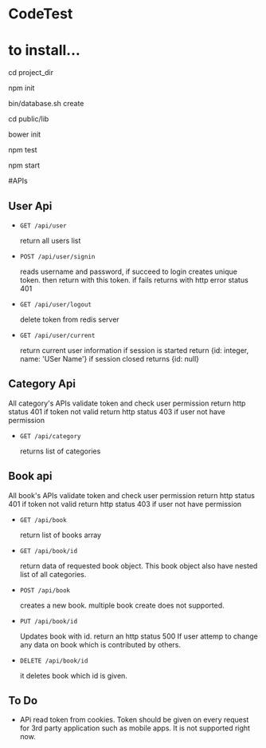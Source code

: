 # CodeTest

# to install...

cd project_dir

npm init

bin/database.sh create

cd public/lib

bower init

npm test

npm start


#APIs

## User Api

- `GET /api/user`

	return all users list
	
- `POST /api/user/signin`

	reads username and password, if succeed to login creates unique token. then return with this token.
	if fails returns with http error status 401
	
- `GET /api/user/logout`

	delete token from redis server
	
- `GET /api/user/current`

	return current user information
	if session is started return {id: integer, name: 'USer Name'}
	if session closed returns {id: null}
	
## Category Api


All category's APIs validate token and check user permission
return http status 401 if token not valid
return http status 403 if user not have permission 

- `GET /api/category`

	returns list of categories
	
## Book api

All book's APIs validate token and check user permission
return http status 401 if token not valid
return http status 403 if user not have permission 

- `GET /api/book`

	return list of books array
	
- `GET /api/book/id`

	return data of requested book object. This book object also have nested list of all categories.
	
- `POST /api/book`

	creates a new book. multiple book create does not supported.

- `PUT /api/book/id`

	Updates book with id.
	return an http status 500 If user attemp to change any data on book which is contributed by others.
	
- `DELETE /api/book/id`

	it deletes book which id is given.
	
	
## To Do

- APi read token from cookies. Token should be given on every request for 3rd party application such as mobile apps. It is not supported right now.
